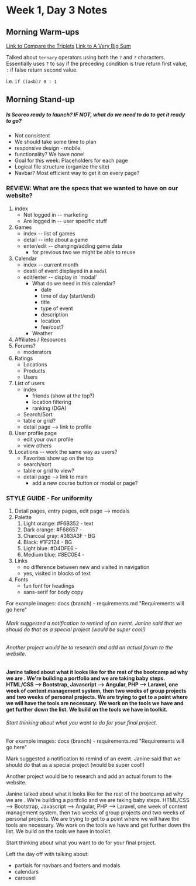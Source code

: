 # Week 1, Day 3 Notes

## Morning Warm-ups

[Link to Compare the Triplets](https://www.hackerrank.com/challenges/compare-the-triplets)
[Link to A Very Big Sum](https://www.hackerrank.com/challenges/a-very-big-sum)

Talked about `ternary` operators using both the `?` and `?` characters. Essentially uses `?` to say if the preceding condition is true return first value, `:` if false return second value.

i.e. `if ((a<b)? 0 : 1`

## Morning Stand-up

##### Is Scoreo ready to launch? IF NOT, what do we need to do to get it ready to go?
- Not consistent
- We should take some time to plan
- responsive design - mobile
- functionality? We have none!
- Goal for this week: Placeholders for each page
- Logical file structure (organize the site)
- Navbar? Most efficient way to get it on every page?

### REVIEW: What are the specs that we wanted to have on our website?
1. index
	* Not logged in -- marketing
	* Are logged in -- user specific stuff
2. Games
	* index -- list of games
	* detail -- info about a game
	* enter/edit -- changing/adding game data
		* for previous two we might be able to reuse
3. Calendar
	* index -- current month
	* deatil of event displayed in a `modal`
	* edit/enter -- display in `modal'
		* What do we need in this calendar?
			* date
			* time of day (start/end)
			* title
			* type of event
			* description
			* location 
			* fee/cost?
		* Weather
4. Affiliates / Resources
5. Forums?
	* moderators
6. Ratings
	* Locations
	* Products
	* Users
7. List of users
	* index
		* friends (show at the top?)
		* location filtering
		* ranking (DGA)
	* Search/Sort
	* table or grid?
	* detail page --> link to profile
8. User profile page
	* edit your own profile
	* view others
9. Locations -- work the same way as users?
	* Favorites show up on the top
	* search/sort
	* table or grid to view?
	* detail page --> link to main
		* add a new course button or modal or page?

### STYLE GUIDE - For uniformity

1. Detail pages, entry pages, edit page --> modals
2. Palette
	1. Light orange: #F6B352 - text
	2. Dark orange: #F68657 - 
	3. Charcoal gray: #383A3F - BG
	4. Black: #1F2124 - BG
	5. Light blue: #D4DFE6 - 
	6. Medium blue: #8EC0E4 - 
3. Links
	* no difference between new and visited in navigation
	* yes, visited in blocks of text
4. Fonts
	* fun font for headings
	* sans-serif for body copy

For example images: docs (branch) - requirements.md "Requirements will go here"

###### Mark suggested a notification to remind of an event. Janine said that we should do that as a special project (would be super cool!)
###### Another project would be to research and add an actual forum to the website. 


 #### Janine talked about what it looks like for the rest of the bootcamp ad why we are . We're building a portfolio and we are taking baby steps. HTML/CSS --> Bootstrap, Javascript --> Angular, PHP --> Laravel, one week of content management system, then two weeks of group projects and two weeks of personal projects. We are trying to get to a point where we will have the tools are necessary. We work on the tools we have and get further down the list. We build on the tools we have in toolkit. 

 ###### Start thinking about what you want to do for your final project. 

 
For example images: docs (branch) - requirements.md "Requirements will go here"

Mark suggested a notification to remind of an event. Janine said that we should do that as a special project (would be super cool!)

Another project would be to research and add an actual forum to the website.

Janine talked about what it looks like for the rest of the bootcamp ad why we are . We're building a portfolio and we are taking baby steps. HTML/CSS --> Bootstrap, Javascript --> Angular, PHP --> Laravel, one week of content management system, then two weeks of group projects and two weeks of personal projects. We are trying to get to a point where we will have the tools are necessary. We work on the tools we have and get further down the list. We build on the tools we have in toolkit.

Start thinking about what you want to do for your final project.

Left the day off with talking about:
* partials for navbars and footers and modals
* calendars
* carousel